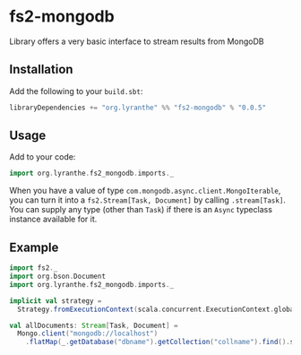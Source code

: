 # fs2-mongodb

Library offers a very basic interface to stream results from MongoDB

## Installation

Add the following to your `build.sbt`:

```scala
libraryDependencies += "org.lyranthe" %% "fs2-mongodb" % "0.0.5"
```

## Usage

Add to your code:
```scala
import org.lyranthe.fs2_mongodb.imports._
```

When you have a value of type `com.mongodb.async.client.MongoIterable`, you can turn it into
a `fs2.Stream[Task, Document]` by calling `.stream[Task]`. You can supply any type (other
than `Task`) if there is an `Async` typeclass instance available for it.

## Example

```scala
import fs2._
import org.bson.Document
import org.lyranthe.fs2_mongodb.imports._

implicit val strategy =
  Strategy.fromExecutionContext(scala.concurrent.ExecutionContext.global)

val allDocuments: Stream[Task, Document] =
  Mongo.client("mongodb://localhost")
    .flatMap(_.getDatabase("dbname").getCollection("collname").find().stream[Task])
```
